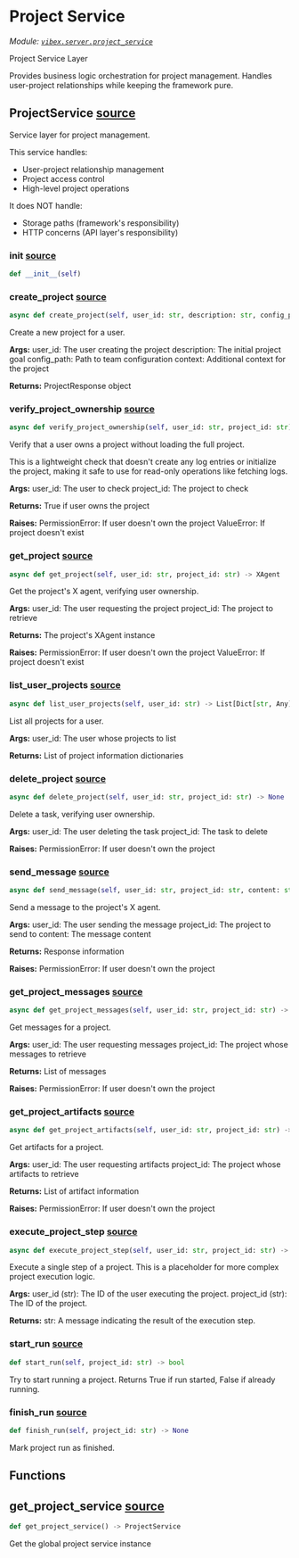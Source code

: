 # Project Service

*Module: [`vibex.server.project_service`](https://github.com/dustland/vibex/blob/main/src/vibex/server/project_service.py)*

Project Service Layer

Provides business logic orchestration for project management.
Handles user-project relationships while keeping the framework pure.

## ProjectService <a href="https://github.com/dustland/vibex/blob/main/src/vibex/server/project_service.py#L23" class="source-link" title="View source code">source</a>

Service layer for project management.

This service handles:
- User-project relationship management
- Project access control
- High-level project operations

It does NOT handle:
- Storage paths (framework's responsibility)
- HTTP concerns (API layer's responsibility)

### __init__ <a href="https://github.com/dustland/vibex/blob/main/src/vibex/server/project_service.py#L37" class="source-link" title="View source code">source</a>

```python
def __init__(self)
```
### create_project <a href="https://github.com/dustland/vibex/blob/main/src/vibex/server/project_service.py#L41" class="source-link" title="View source code">source</a>

```python
async def create_project(self, user_id: str, description: str, config_path: str = 'examples/simple_chat/config/team.yaml', context: Optional[Dict[str, Any]] = None) -> ProjectResponse
```

Create a new project for a user.

**Args:**
    user_id: The user creating the project
    description: The initial project goal
    config_path: Path to team configuration
    context: Additional context for the project

**Returns:**
    ProjectResponse object

### verify_project_ownership <a href="https://github.com/dustland/vibex/blob/main/src/vibex/server/project_service.py#L86" class="source-link" title="View source code">source</a>

```python
async def verify_project_ownership(self, user_id: str, project_id: str) -> bool
```

Verify that a user owns a project without loading the full project.

This is a lightweight check that doesn't create any log entries
or initialize the project, making it safe to use for read-only
operations like fetching logs.

**Args:**
    user_id: The user to check
    project_id: The project to check

**Returns:**
    True if user owns the project

**Raises:**
    PermissionError: If user doesn't own the project
    ValueError: If project doesn't exist

### get_project <a href="https://github.com/dustland/vibex/blob/main/src/vibex/server/project_service.py#L118" class="source-link" title="View source code">source</a>

```python
async def get_project(self, user_id: str, project_id: str) -> XAgent
```

Get the project's X agent, verifying user ownership.

**Args:**
    user_id: The user requesting the project
    project_id: The project to retrieve

**Returns:**
    The project's XAgent instance

**Raises:**
    PermissionError: If user doesn't own the project
    ValueError: If project doesn't exist

### list_user_projects <a href="https://github.com/dustland/vibex/blob/main/src/vibex/server/project_service.py#L150" class="source-link" title="View source code">source</a>

```python
async def list_user_projects(self, user_id: str) -> List[Dict[str, Any]]
```

List all projects for a user.

**Args:**
    user_id: The user whose projects to list

**Returns:**
    List of project information dictionaries

### delete_project <a href="https://github.com/dustland/vibex/blob/main/src/vibex/server/project_service.py#L189" class="source-link" title="View source code">source</a>

```python
async def delete_project(self, user_id: str, project_id: str) -> None
```

Delete a task, verifying user ownership.

**Args:**
    user_id: The user deleting the task
    project_id: The task to delete

**Raises:**
    PermissionError: If user doesn't own the project

### send_message <a href="https://github.com/dustland/vibex/blob/main/src/vibex/server/project_service.py#L215" class="source-link" title="View source code">source</a>

```python
async def send_message(self, user_id: str, project_id: str, content: str, mode: str = 'agent') -> Dict[str, Any]
```

Send a message to the project's X agent.

**Args:**
    user_id: The user sending the message
    project_id: The project to send to
    content: The message content

**Returns:**
    Response information

**Raises:**
    PermissionError: If user doesn't own the project

### get_project_messages <a href="https://github.com/dustland/vibex/blob/main/src/vibex/server/project_service.py#L271" class="source-link" title="View source code">source</a>

```python
async def get_project_messages(self, user_id: str, project_id: str) -> List[Dict[str, Any]]
```

Get messages for a project.

**Args:**
    user_id: The user requesting messages
    project_id: The project whose messages to retrieve

**Returns:**
    List of messages

**Raises:**
    PermissionError: If user doesn't own the project

### get_project_artifacts <a href="https://github.com/dustland/vibex/blob/main/src/vibex/server/project_service.py#L313" class="source-link" title="View source code">source</a>

```python
async def get_project_artifacts(self, user_id: str, project_id: str) -> List[Dict[str, Any]]
```

Get artifacts for a project.

**Args:**
    user_id: The user requesting artifacts
    project_id: The project whose artifacts to retrieve

**Returns:**
    List of artifact information

**Raises:**
    PermissionError: If user doesn't own the project

### execute_project_step <a href="https://github.com/dustland/vibex/blob/main/src/vibex/server/project_service.py#L349" class="source-link" title="View source code">source</a>

```python
async def execute_project_step(self, user_id: str, project_id: str) -> str
```

Execute a single step of a project.
This is a placeholder for more complex project execution logic.

**Args:**
    user_id (str): The ID of the user executing the project.
    project_id (str): The ID of the project.

**Returns:**
    str: A message indicating the result of the execution step.

### start_run <a href="https://github.com/dustland/vibex/blob/main/src/vibex/server/project_service.py#L381" class="source-link" title="View source code">source</a>

```python
def start_run(self, project_id: str) -> bool
```

Try to start running a project.
Returns True if run started, False if already running.

### finish_run <a href="https://github.com/dustland/vibex/blob/main/src/vibex/server/project_service.py#L391" class="source-link" title="View source code">source</a>

```python
def finish_run(self, project_id: str) -> None
```

Mark project run as finished.

## Functions

## get_project_service <a href="https://github.com/dustland/vibex/blob/main/src/vibex/server/project_service.py#L400" class="source-link" title="View source code">source</a>

```python
def get_project_service() -> ProjectService
```

Get the global project service instance
